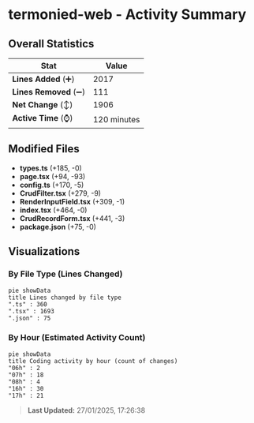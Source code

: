 # termonied-web - Activity Summary 

## Overall Statistics

| Stat                   | Value                                                             |
| ---------------------- | ----------------------------------------------------------------- |
| **Lines Added** (➕)   | 2017                                          |
| **Lines Removed** (➖) | 111                                        |
| **Net Change** (↕)    | 1906                |
| **Active Time** (⌚)   | 120 minutes |


## Modified Files
- **types.ts** (+185, -0)
- **page.tsx** (+94, -93)
- **config.ts** (+170, -5)
- **CrudFilter.tsx** (+279, -9)
- **RenderInputField.tsx** (+309, -1)
- **index.tsx** (+464, -0)
- **CrudRecordForm.tsx** (+441, -3)
- **package.json** (+75, -0)

## Visualizations

### By File Type (Lines Changed)

```mermaid
pie showData
title Lines changed by file type
".ts" : 360
".tsx" : 1693
".json" : 75
```

### By Hour (Estimated Activity Count)

```mermaid
pie showData
title Coding activity by hour (count of changes)
"06h" : 2
"07h" : 18
"08h" : 4
"16h" : 30
"17h" : 21
```


> **Last Updated:** 27/01/2025, 17:26:38